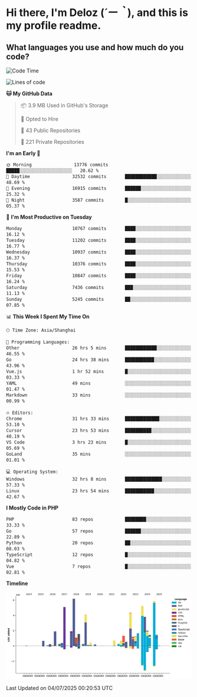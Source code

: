 # **Hi there, I'm Deloz (*´ー｀*), and this is my profile readme.**

## **What languages you use and how much do you code?**

<!--START_SECTION:waka-->
![Code Time](http://img.shields.io/badge/Code%20Time-6%2C835%20hrs%2015%20mins-blue)

![Lines of code](https://img.shields.io/badge/From%20Hello%20World%20I%27ve%20Written-56.0%20million%20lines%20of%20code-blue)

**🐱 My GitHub Data** 

> 📦 3.9 MB Used in GitHub's Storage 
 > 
> 💼 Opted to Hire
 > 
> 📜 43 Public Repositories 
 > 
> 🔑 221 Private Repositories 
 > 
**I'm an Early 🐤** 

```text
🌞 Morning                13776 commits       █████░░░░░░░░░░░░░░░░░░░░   20.62 % 
🌆 Daytime                32532 commits       ████████████░░░░░░░░░░░░░   48.69 % 
🌃 Evening                16915 commits       ██████░░░░░░░░░░░░░░░░░░░   25.32 % 
🌙 Night                  3587 commits        █░░░░░░░░░░░░░░░░░░░░░░░░   05.37 % 
```
📅 **I'm Most Productive on Tuesday** 

```text
Monday                   10767 commits       ████░░░░░░░░░░░░░░░░░░░░░   16.12 % 
Tuesday                  11202 commits       ████░░░░░░░░░░░░░░░░░░░░░   16.77 % 
Wednesday                10937 commits       ████░░░░░░░░░░░░░░░░░░░░░   16.37 % 
Thursday                 10376 commits       ████░░░░░░░░░░░░░░░░░░░░░   15.53 % 
Friday                   10847 commits       ████░░░░░░░░░░░░░░░░░░░░░   16.24 % 
Saturday                 7436 commits        ███░░░░░░░░░░░░░░░░░░░░░░   11.13 % 
Sunday                   5245 commits        ██░░░░░░░░░░░░░░░░░░░░░░░   07.85 % 
```


📊 **This Week I Spent My Time On** 

```text
🕑︎ Time Zone: Asia/Shanghai

💬 Programming Languages: 
Other                    26 hrs 5 mins       ████████████░░░░░░░░░░░░░   46.55 % 
Go                       24 hrs 38 mins      ███████████░░░░░░░░░░░░░░   43.96 % 
Vue.js                   1 hr 52 mins        █░░░░░░░░░░░░░░░░░░░░░░░░   03.33 % 
YAML                     49 mins             ░░░░░░░░░░░░░░░░░░░░░░░░░   01.47 % 
Markdown                 33 mins             ░░░░░░░░░░░░░░░░░░░░░░░░░   00.99 % 

🔥 Editors: 
Chrome                   31 hrs 33 mins      █████████████░░░░░░░░░░░░   53.10 % 
Cursor                   23 hrs 53 mins      ██████████░░░░░░░░░░░░░░░   40.19 % 
VS Code                  3 hrs 23 mins       █░░░░░░░░░░░░░░░░░░░░░░░░   05.69 % 
GoLand                   35 mins             ░░░░░░░░░░░░░░░░░░░░░░░░░   01.01 % 

💻 Operating System: 
Windows                  32 hrs 8 mins       ██████████████░░░░░░░░░░░   57.33 % 
Linux                    23 hrs 54 mins      ███████████░░░░░░░░░░░░░░   42.67 % 
```

**I Mostly Code in PHP** 

```text
PHP                      83 repos            ████████░░░░░░░░░░░░░░░░░   33.33 % 
Go                       57 repos            ██████░░░░░░░░░░░░░░░░░░░   22.89 % 
Python                   20 repos            ██░░░░░░░░░░░░░░░░░░░░░░░   08.03 % 
TypeScript               12 repos            █░░░░░░░░░░░░░░░░░░░░░░░░   04.82 % 
Vue                      7 repos             █░░░░░░░░░░░░░░░░░░░░░░░░   02.81 % 
```



**Timeline**

![Lines of Code chart](https://raw.githubusercontent.com/deloz/deloz/main/assets/bar_graph.png)


 Last Updated on 04/07/2025 00:20:53 UTC
<!--END_SECTION:waka-->
